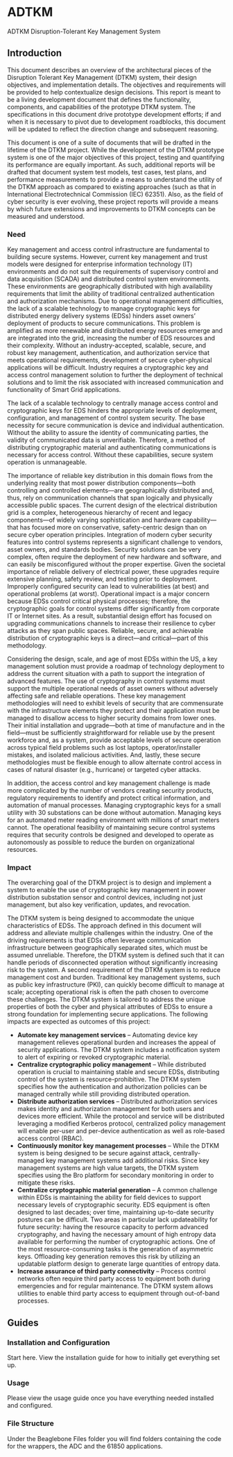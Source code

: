 # ADTKM
ADTKM Disruption-Tolerant Key Management System

## Introduction
This document describes an overview of the architectural pieces of the Disruption Tolerant Key Management (DTKM) system, their design objectives, and implementation details. The objectives and requirements will be provided to help contextualize design decisions. This report is meant to be a living development document that defines the functionality, components, and capabilities of the prototype DTKM system. The specifications in this document drive prototype development efforts; if and when it is necessary to pivot due to development roadblocks, this document will be updated to reflect the direction change and subsequent reasoning.

This document is one of a suite of documents that will be drafted in the lifetime of the DTKM project. While the development of the DTKM prototype system is one of the major objectives of this project, testing and quantifying its performance are equally important. As such, additional reports will be drafted that document system test models, test cases, test plans, and performance measurements to provide a means to understand the utility of the DTKM approach as compared to existing approaches (such as that in International Electrotechnical Commission (IEC) 62351). Also, as the field of cyber security is ever evolving, these project reports will provide a means by which future extensions and improvements to DTKM concepts can be measured and understood.

### Need
Key management and access control infrastructure are fundamental to building secure systems. However, current key management and trust models were designed for enterprise information technology (IT) environments and do not suit the requirements of supervisory control and data acquisition (SCADA) and distributed control system environments. These environments are geographically distributed with high availability requirements that limit the ability of traditional centralized authentication and authorization mechanisms. Due to operational management difficulties, the lack of a scalable technology to manage cryptographic keys for distributed energy delivery systems (EDSs) hinders asset owners’ deployment of products to secure communications. This problem is amplified as more renewable and distributed energy resources emerge and are integrated into the grid, increasing the number of EDS resources and their complexity. Without an industry-accepted, scalable, secure, and robust key management, authentication, and authorization service that meets operational requirements, development of secure cyber-physical applications will be difficult. Industry requires a cryptographic key and access control management solution to further the deployment of technical solutions and to limit the risk associated with increased communication and functionality of Smart Grid applications. 

The lack of a scalable technology to centrally manage access control and cryptographic keys for EDS hinders the appropriate levels of deployment, configuration, and management of control system security. The base necessity for secure communication is device and individual authentication. Without the ability to assure the identity of communicating parties, the validity of communicated data is unverifiable. Therefore, a method of distributing cryptographic material and authenticating communications is necessary for access control. Without these capabilities, secure system operation is unmanageable. 

The importance of reliable key distribution in this domain flows from the underlying reality that most power distribution components—both controlling and controlled elements—are geographically distributed and, thus, rely on communication channels that span logically and physically accessible public spaces. The current design of the electrical distribution grid is a complex, heterogeneous hierarchy of recent and legacy components—of widely varying sophistication and hardware capability—that has focused more on conservative, safety-centric design than on secure cyber operation principles. Integration of modern cyber security features into control systems represents a significant challenge to vendors, asset owners, and standards bodies. Security solutions can be very complex, often require the deployment of new hardware and software, and can easily be misconfigured without the proper expertise. Given the societal importance of reliable delivery of electrical power, these upgrades require extensive planning, safety review, and testing prior to deployment. Improperly configured security can lead to vulnerabilities (at best) and operational problems (at worst). Operational impact is a major concern because EDSs control critical physical processes; therefore, the cryptographic goals for control systems differ significantly from corporate IT or Internet sites. As a result, substantial design effort has focused on upgrading communications channels to increase their resilience to cyber attacks as they span public spaces. Reliable, secure, and achievable distribution of cryptographic keys is a direct—and critical—part of this methodology. 

Considering the design, scale, and age of most EDSs within the US, a key management solution must provide a roadmap of technology deployment to address the current situation with a path to support the integration of advanced features. The use of cryptography in control systems must support the multiple operational needs of asset owners without adversely affecting safe and reliable operations. These key management methodologies will need to exhibit levels of security that are commensurate with the infrastructure elements they protect and their application must be managed to disallow access to higher security domains from lower ones. Their initial installation and upgrade—both at time of manufacture and in the field—must be sufficiently straightforward for reliable use by the present workforce and, as a system, provide acceptable levels of secure operation across typical field problems such as lost laptops, operator/installer mistakes, and isolated malicious activities. And, lastly, these secure methodologies must be flexible enough to allow alternate control access in cases of natural disaster (e.g., hurricane) or targeted cyber attacks. 

In addition, the access control and key management challenge is made more complicated by the number of vendors creating security products, regulatory requirements to identify and protect critical information, and automation of manual processes. Managing cryptographic keys for a small utility with 30 substations can be done without automation. Managing keys for an automated meter reading environment with millions of smart meters cannot. The operational feasibility of maintaining secure control systems requires that security controls be designed and developed to operate as autonomously as possible to reduce the burden on organizational resources. 

### Impact
The overarching goal of the DTKM project is to design and implement a system to enable the use of cryptographic key management in power distribution substation sensor and control devices, including not just management, but also key verification, updates, and revocation. 

The DTKM system is being designed to accommodate the unique characteristics of EDSs. The approach defined in this document will address and alleviate multiple challenges within the industry. One of the driving requirements is that EDSs often leverage communication infrastructure between geographically separated sites, which must be assumed unreliable. Therefore, the DTKM system is defined such that it can handle periods of disconnected operation without significantly increasing risk to the system. A second requirement of the DTKM system is to reduce management cost and burden. Traditional key management systems, such as public key infrastructure (PKI), can quickly become difficult to manage at scale; accepting operational risk is often the path chosen to overcome these challenges. The DTKM system is tailored to address the unique properties of both the cyber and physical attributes of EDSs to ensure a strong foundation for implementing secure applications. The following impacts are expected as outcomes of this project: 

* **Automate key management services** – Automating device key management relieves operational burden and increases the appeal of security applications. The DTKM system includes a notification system to alert of expiring or revoked cryptographic material. 
* **Centralize cryptographic policy management** – While distributed operation is crucial to maintaining stable and secure EDSs, distributing control of the system is resource-prohibitive. The DTKM system specifies how the authentication and authorization policies can be managed centrally while still providing distributed operation.
* **Distribute authorization services** – Distributed authorization services makes identity and authorization management for both users and devices more efficient. While the protocol and service will be distributed leveraging a modified Kerberos protocol, centralized policy management will enable per-user and per-device authentication as well as role-based access control (RBAC). 
* **Continuously monitor key management processes** – While the DTKM system is being designed to be secure against attack, centrally-managed key management systems add additional risks. Since key management systems are high value targets, the DTKM system specifies using the Bro platform for secondary monitoring in order to mitigate these risks. 
* **Centralize cryptographic material generation** – A common challenge within EDSs is maintaining the ability for field devices to support necessary levels of cryptographic security. EDS equipment is often designed to last decades; over time, maintaining up-to-date security postures can be difficult. Two areas in particular lack updateability for future security: having the resource capacity to perform advanced cryptography, and having the necessary amount of high entropy data available for performing the number of cryptographic actions. One of the most resource-consuming tasks is the generation of asymmetric keys. Offloading key generation removes this risk by utilizing an updatable platform design to generate large quantities of entropy data.
* **Increase assurance of third party connectivity** – Process control networks often require third party access to equipment both during emergencies and for regular maintenance. The DTKM system allows utilities to enable third party access to equipment through out-of-band processes.

## Guides
### Installation and Configuration
Start here. View the installation guide for how to initially get everything set up.

### Usage
Please view the usage guide once you have everything needed installed and configured. 

### File Structure
Under the Beaglebone Files folder you will find folders containing the code for the wrappers, the ADC and the 61850 applications. 
